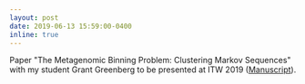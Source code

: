 ```yaml
---
layout: post
date: 2019-06-13 15:59:00-0400
inline: true
---
```



Paper "The Metagenomic Binning Problem: Clustering Markov Sequences" with my student Grant Greenberg to be presented at ITW 2019 (<a href="https://arxiv.org/abs/1912.05741">Manuscript</a>).
